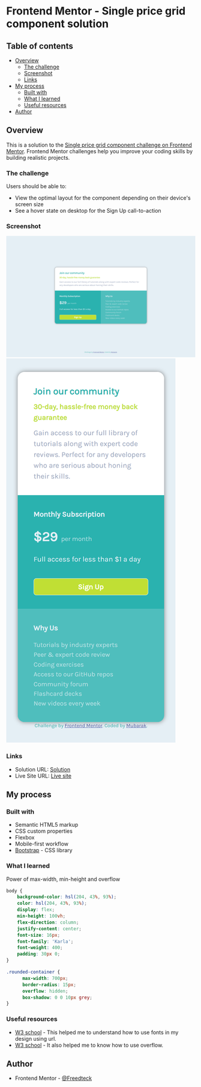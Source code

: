 # Frontend Mentor - Single price grid component solution 

## Table of contents

- [Overview](#overview)
  - [The challenge](#the-challenge)
  - [Screenshot](#screenshot)
  - [Links](#links)
- [My process](#my-process)
  - [Built with](#built-with)
  - [What I learned](#what-i-learned)
  - [Useful resources](#useful-resources)
- [Author](#author)

## Overview

This is a solution to the [Single price grid component challenge on Frontend Mentor](https://www.frontendmentor.io/challenges/single-price-grid-component-5ce41129d0ff452fec5abbbc). Frontend Mentor challenges help you improve your coding skills by building realistic projects.

### The challenge

Users should be able to:

- View the optimal layout for the component depending on their device's screen size
- See a hover state on desktop for the Sign Up call-to-action

### Screenshot

![](./images/screenshot1.png)
![](./images/screenshot2.png)

### Links

- Solution URL: [Solution](https://your-solution-url.com)
- Live Site URL: [Live site](https://your-live-site-url.com)

## My process

### Built with

- Semantic HTML5 markup
- CSS custom properties
- Flexbox
- Mobile-first workflow
- [Bootstrap](https://getbootstrap.com/) - CSS library

### What I learned

Power of max-width, min-height and overflow

```css
body {
    background-color: hsl(204, 43%, 93%);
    color: hsl(204, 43%, 93%);
    display: flex;
    min-height: 100vh;
    flex-direction: column;
    justify-content: center;
    font-size: 16px;
    font-family: 'Karla';
    font-weight: 400;
    padding: 30px 0;
}
```
```css
.rounded-container {
      max-width: 700px;
      border-radius: 15px;
      overflow: hidden;
      box-shadow: 0 0 10px grey;
}
```

### Useful resources

- [W3 school](https://www.w3schools.com/) - This helped me to understand how to use fonts in my design using url.
- [W3 school](https://www.w3schools.com/) - It also helped me to know how to use overflow.

## Author
- Frontend Mentor - [@Freedteck](https://www.frontendmentor.io/profile/Freedteck)